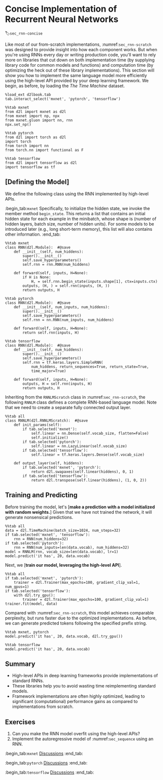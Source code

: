 # Concise Implementation of Recurrent Neural Networks
:label:`sec_rnn-concise`

Like most of our from-scratch implementations,
:numref:`sec_rnn-scratch` was designed 
to provide insight into how each component works.
But when you're using RNNs every day 
or writing production code,
you'll want to rely more on libraries
that cut down on both implementation time 
(by supplying library code for common models and functions)
and computation time 
(by optimizing the heck out of these library implementations).
This section will show you how to implement 
the same language model more efficiently
using the high-level API provided 
by your deep learning framework.
We begin, as before, by loading 
the *The Time Machine* dataset.

```{.python .input}
%load_ext d2lbook.tab
tab.interact_select('mxnet', 'pytorch', 'tensorflow')
```

```{.python .input}
%%tab mxnet
from d2l import mxnet as d2l
from mxnet import np, npx
from mxnet.gluon import nn, rnn
npx.set_np()
```

```{.python .input}
%%tab pytorch
from d2l import torch as d2l
import torch
from torch import nn
from torch.nn import functional as F
```

```{.python .input}
%%tab tensorflow
from d2l import tensorflow as d2l
import tensorflow as tf
```

## [**Defining the Model**]

We define the following class
using the RNN implemented
by high-level APIs.

:begin_tab:`mxnet`
Specifically, to initialize the hidden state,
we invoke the member method `begin_state`.
This returns a list that contains
an initial hidden state
for each example in the minibatch,
whose shape is
(number of hidden layers, batch size, number of hidden units).
For some models to be introduced later
(e.g., long short-term memory),
this list will also contains other information.
:end_tab:

```{.python .input}
%%tab mxnet
class RNN(d2l.Module):  #@save
    def __init__(self, num_hiddens):
        super().__init__()
        self.save_hyperparameters()        
        self.rnn = rnn.RNN(num_hiddens)
        
    def forward(self, inputs, H=None):
        if H is None:
            H, = self.rnn.begin_state(inputs.shape[1], ctx=inputs.ctx)
        outputs, (H, ) = self.rnn(inputs, (H, ))
        return outputs, H
```

```{.python .input}
%%tab pytorch
class RNN(d2l.Module):  #@save
    def __init__(self, num_inputs, num_hiddens):
        super().__init__()
        self.save_hyperparameters()
        self.rnn = nn.RNN(num_inputs, num_hiddens)
        
    def forward(self, inputs, H=None):
        return self.rnn(inputs, H)
```

```{.python .input}
%%tab tensorflow
class RNN(d2l.Module):  #@save
    def __init__(self, num_hiddens):
        super().__init__()
        self.save_hyperparameters()            
        self.rnn = tf.keras.layers.SimpleRNN(
            num_hiddens, return_sequences=True, return_state=True,
            time_major=True)
        
    def forward(self, inputs, H=None):
        outputs, H = self.rnn(inputs, H)
        return outputs, H
```

Inheriting from the `RNNLMScratch` class in :numref:`sec_rnn-scratch`, 
the following `RNNLM` class defines a complete RNN-based language model.
Note that we need to create a separate fully connected output layer.

```{.python .input}
%%tab all
class RNNLM(d2l.RNNLMScratch):  #@save
    def init_params(self):
        if tab.selected('mxnet'):
            self.linear = nn.Dense(self.vocab_size, flatten=False)
            self.initialize()
        if tab.selected('pytorch'):
            self.linear = nn.LazyLinear(self.vocab_size)
        if tab.selected('tensorflow'):
            self.linear = tf.keras.layers.Dense(self.vocab_size)
        
    def output_layer(self, hiddens):
        if tab.selected('mxnet', 'pytorch'):
            return d2l.swapaxes(self.linear(hiddens), 0, 1)        
        if tab.selected('tensorflow'):
            return d2l.transpose(self.linear(hiddens), (1, 0, 2))
```

## Training and Predicting

Before training the model, let's [**make a prediction 
with a model initialized with random weights.**]
Given that we have not trained the network, 
it will generate nonsensical predictions.

```{.python .input}
%%tab all
data = d2l.TimeMachine(batch_size=1024, num_steps=32)
if tab.selected('mxnet', 'tensorflow'):
    rnn = RNN(num_hiddens=32)
if tab.selected('pytorch'):
    rnn = RNN(num_inputs=len(data.vocab), num_hiddens=32)
model = RNNLM(rnn, vocab_size=len(data.vocab), lr=1)
model.predict('it has', 20, data.vocab)
```

Next, we [**train our model, leveraging the high-level API**].

```{.python .input}
%%tab all
if tab.selected('mxnet', 'pytorch'):
    trainer = d2l.Trainer(max_epochs=100, gradient_clip_val=1, num_gpus=1)
if tab.selected('tensorflow'):
    with d2l.try_gpu():
        trainer = d2l.Trainer(max_epochs=100, gradient_clip_val=1)
trainer.fit(model, data)
```

Compared with :numref:`sec_rnn-scratch`,
this model achieves comparable perplexity,
but runs faster due to the optimized implementations.
As before, we can generate predicted tokens 
following the specified prefix string.

```{.python .input}
%%tab mxnet, pytorch
model.predict('it has', 20, data.vocab, d2l.try_gpu())
```

```{.python .input}
%%tab tensorflow
model.predict('it has', 20, data.vocab)
```

## Summary

* High-level APIs in deep learning frameworks provide implementations of standard RNNs.
* These libraries help you to avoid wasting time reimplementing standard models.
* Framework implementations are often highly optimized, 
  leading to significant (computational) performance gains 
  as compared to implementations from scratch.

## Exercises

1. Can you make the RNN model overfit using the high-level APIs?
1. Implement the autoregressive model of :numref:`sec_sequence` using an RNN.

:begin_tab:`mxnet`
[Discussions](https://discuss.d2l.ai/t/335)
:end_tab:

:begin_tab:`pytorch`
[Discussions](https://discuss.d2l.ai/t/1053)
:end_tab:

:begin_tab:`tensorflow`
[Discussions](https://discuss.d2l.ai/t/2211)
:end_tab:
